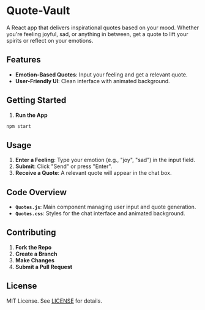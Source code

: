 # Quote-Vault

A React app that delivers inspirational quotes based on your mood. Whether you're feeling joyful, sad, or anything in between, get a quote to lift your spirits or reflect on your emotions.

## Features

- **Emotion-Based Quotes**: Input your feeling and get a relevant quote.
- **User-Friendly UI**: Clean interface with animated background.

## Getting Started

1.  **Run the App**

   ```bash
   npm start
   ```

## Usage

1. **Enter a Feeling**: Type your emotion (e.g., "joy", "sad") in the input field.
2. **Submit**: Click "Send" or press "Enter".
3. **Receive a Quote**: A relevant quote will appear in the chat box.

## Code Overview

- **`Quotes.js`**: Main component managing user input and quote generation.
- **`Quotes.css`**: Styles for the chat interface and animated background.

## Contributing

1. **Fork the Repo**
2. **Create a Branch**
3. **Make Changes**
4. **Submit a Pull Request**

## License

MIT License. See [LICENSE](LICENSE) for details.

